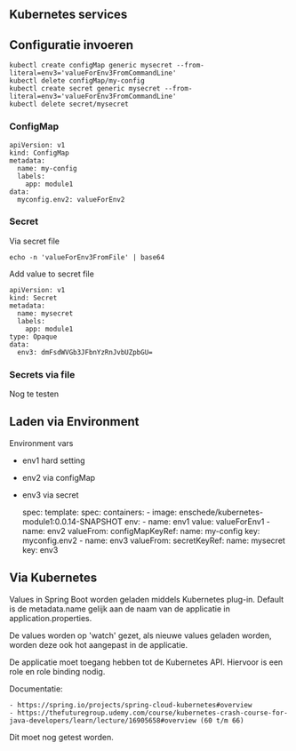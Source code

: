 ## Kubernetes services

## Configuratie invoeren

    kubectl create configMap generic mysecret --from-literal=env3='valueForEnv3FromCommandLine'
    kubectl delete configMap/my-config
    kubectl create secret generic mysecret --from-literal=env3='valueForEnv3FromCommandLine'
    kubectl delete secret/mysecret

### ConfigMap

    apiVersion: v1
    kind: ConfigMap
    metadata:
      name: my-config
      labels:
        app: module1
    data:
      myconfig.env2: valueForEnv2

### Secret
Via secret file

    echo -n 'valueForEnv3FromFile' | base64
    
Add value to secret file

    apiVersion: v1
    kind: Secret
    metadata:
      name: mysecret
      labels:
        app: module1
    type: Opaque
    data:
      env3: dmFsdWVGb3JFbnYzRnJvbUZpbGU=

### Secrets via file
Nog te testen

## Laden via Environment

Environment vars
- env1 hard setting
- env2 via configMap
- env3 via secret


    spec:
      template:
        spec:
          containers:
          - image: enschede/kubernetes-module1:0.0.14-SNAPSHOT
            env:
              - name: env1
                value: valueForEnv1
              - name: env2
                valueFrom:
                  configMapKeyRef:
                    name: my-config
                    key: myconfig.env2
              - name: env3
                valueFrom:
                  secretKeyRef:
                    name: mysecret
                    key: env3

## Via Kubernetes

Values in Spring Boot worden geladen middels Kubernetes plug-in. Default is de metadata.name gelijk aan de naam van de applicatie in application.properties.

De values worden op 'watch' gezet, als nieuwe values geladen worden, worden deze ook hot aangepast in de applicatie.

De applicatie moet toegang hebben tot de Kubernetes API. Hiervoor is een role en role binding nodig.

Documentatie:

    - https://spring.io/projects/spring-cloud-kubernetes#overview
    - https://thefuturegroup.udemy.com/course/kubernetes-crash-course-for-java-developers/learn/lecture/16905658#overview (60 t/m 66)
    
Dit moet nog getest worden.